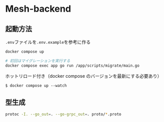 # Mesh-backend

## 起動方法

`.env`ファイルを`.env.example`を参考に作る

```bash
docker compose up

# 初回はマイグレーションを実行する
docker compose exec app go run /app/scripts/migrate/main.go
```

ホットリロード付き（docker compose のバージョンを最新にする必要あり）

```
$ docker compose up --watch
```

## 型生成

```bash
protoc -I. --go_out=. --go-grpc_out=. proto/*.proto
```
